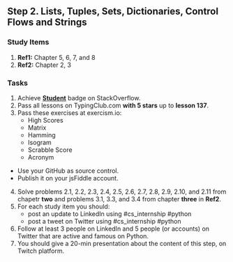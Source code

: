 ## Step 2. Lists, Tuples, Sets, Dictionaries, Control Flows and Strings

### Study Items
  1. **Ref1:** Chapter 5, 6, 7, and 8
  2. **Ref2:** Chapter 2, 3
### Tasks


  1. Achieve [**Student**](https://stackoverflow.com/help/badges/2/student) badge on StackOverflow.
  2. Pass all lessons on TypingClub.com **with 5 stars** up to **lesson 137**.
  3. Pass these exercises at exercism.io:  
      - High Scores
      - Matrix
      - Hamming 
      - Isogram
      - Scrabble Score
      - Acronym
      
   - Use your GitHub as source control.
   - Publish it on your jsFiddle account.

  4. Solve problems 2.1, 2.2, 2.3, 2.4, 2.5, 2.6, 2.7, 2.8, 2.9, 2.10, and 2.11 from chapetr **two** and problems 3.1, 3.3, and 3.4 from chapter **three** in **Ref2**.
  5. For each study item you should:  
     - post an update to LinkedIn using #cs_internship #python  
     - post a tweet on Twitter using #cs_internship #python
  6. Follow at least 3 people on LinkedIn and 5 people (or accounts) on Twitter that are active and famous on Python.
  7. You should give a 20-min presentation about the content of this step, on Twitch platform.
